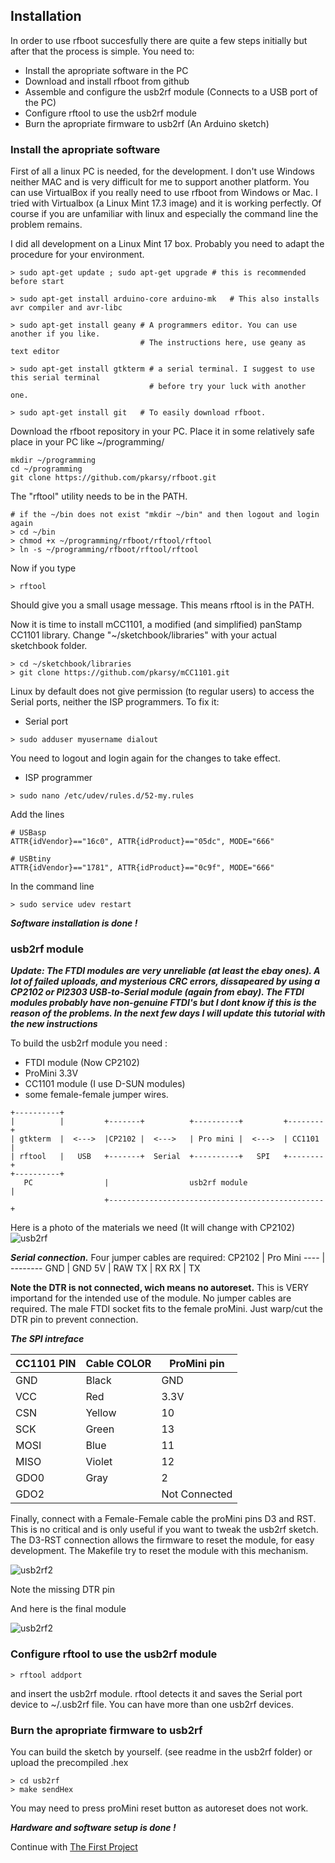 ## Installation

In order to use rfboot succesfully there are quite a few steps initially but after that
the process is simple.
You need to:
- Install the apropriate software in the PC
- Download and install rfboot from github
- Assemble and configure the usb2rf module (Connects to a USB port of the PC)
- Configure rftool to use the usb2rf module
- Burn the apropriate firmware to usb2rf (An Arduino sketch)

### Install the apropriate software
First of all a linux PC is needed, for the development. I don't use Windows neither MAC
and is very difficult for me to support another platform. You can use VirtualBox if
you really need to use rfboot from Windows or Mac.
I tried with Virtualbox (a Linux Mint 17.3 image) and it is working perfectly.
Of course if you are unfamiliar with linux and especially the command line the problem
remains.

I did all development on a Linux Mint 17 box. Probably you need to adapt the procedure
for your environment.

```
> sudo apt-get update ; sudo apt-get upgrade # this is recommended before start

> sudo apt-get install arduino-core arduino-mk   # This also installs avr compiler and avr-libc

> sudo apt-get install geany # A programmers editor. You can use another if you like.
                             # The instructions here, use geany as text editor

> sudo apt-get install gtkterm # a serial terminal. I suggest to use this serial terminal
                               # before try your luck with another one.

> sudo apt-get install git   # To easily download rfboot.
```

Download the rfboot repository in your PC. Place it in some relatively safe place in your
PC like ~/programming/

```
mkdir ~/programming
cd ~/programming
git clone https://github.com/pkarsy/rfboot.git
```
The "rftool" utility needs to be in the PATH.
```
# if the ~/bin does not exist "mkdir ~/bin" and then logout and login again
> cd ~/bin
> chmod +x ~/programming/rfboot/rftool/rftool
> ln -s ~/programming/rfboot/rftool/rftool
```
Now if you type
```
> rftool
```
Should give you a small usage message. This means rftool is in the PATH.

Now it is time to install mCC1101, a modified (and simplified) panStamp
CC1101 library. Change "~/sketchbook/libraries" with your actual sketchbook folder.

```
> cd ~/sketchbook/libraries
> git clone https://github.com/pkarsy/mCC1101.git
```

Linux by default does not give permission (to regular users) to
access the Serial ports, neither the ISP programmers. To fix it:

- Serial port
```
> sudo adduser myusername dialout
```
You need to logout and login again for the changes to take effect.
- ISP programmer

```
> sudo nano /etc/udev/rules.d/52-my.rules
```
Add the lines
```
# USBasp
ATTR{idVendor}=="16c0", ATTR{idProduct}=="05dc", MODE="666"

# USBtiny
ATTR{idVendor}=="1781", ATTR{idProduct}=="0c9f", MODE="666"
```

In the command line
```
> sudo service udev restart
```

***Software installation is done !***

### usb2rf module

***Update: The FTDI modules are very unreliable (at least the ebay ones). A lot of failed uploads, and mysterious CRC errors, 
dissapeared by using a CP2102 or Pl2303 USB-to-Serial module (again from ebay). The FTDI modules probably have non-genuine FTDI's
but I dont know if this is the reason of the problems. In the next few days I will update this tutorial with the new instructions***

To build the usb2rf module you need :
- FTDI module (Now CP2102)
- ProMini 3.3V
- CC1101 module (I use D-SUN modules)
- some female-female jumper wires.

```
+----------+
|          |         +-------+          +----------+         +--------+
| gtkterm  |  <--->  |CP2102 |  <--->   | Pro mini |  <--->  | CC1101 |
| rftool   |   USB   +-------+  Serial  +----------+   SPI   +--------+
+----------+
   PC                |                  usb2rf module                 |
                     +------------------------------------------------+
```

Here is a photo of the materials we need (It will change with CP2102)
![usb2rf](files/usb2rf1.jpg)

***Serial connection.***
Four jumper cables are required:
CP2102 | Pro Mini
---- | --------
GND  | GND
5V   | RAW
TX   | RX
RX   | TX


**Note the DTR is not connected, wich means no autoreset.** This is VERY importand for the
intended use of the module.
No jumper cables are required. The male FTDI socket fits to the female proMini.
Just warp/cut the DTR pin to prevent connection.

***The SPI intreface***

CC1101 PIN | Cable COLOR | ProMini pin
------------- | ----------- | -----------
GND | Black | GND
VCC | Red | 3.3V
CSN | Yellow | 10
SCK | Green | 13
MOSI | Blue | 11
MISO | Violet | 12
GDO0 | Gray | 2
GDO2 |  | Not Connected

Finally, connect with a Female-Female cable the proMini pins D3 and RST.
This is no critical and is only useful if you want to tweak the usb2rf sketch. The D3-RST connection
allows the firmware to reset the module, for easy development. The Makefile try to reset the module with this mechanism.

![usb2rf2](files/usb2rf2.jpg)

Note the missing DTR pin

And here is the final module

![usb2rf2](files/usb2rf3.jpg)

### Configure rftool to use the usb2rf module
```
> rftool addport
```
and insert the usb2rf module. rftool detects it and saves the Serial port device
to ~/.usb2rf file. You can have more than one usb2rf devices.

### Burn the apropriate firmware to usb2rf
You can build the sketch by yourself. (see readme in the usb2rf folder)
or upload the precompiled .hex
```
> cd usb2rf
> make sendHex
```
You may need to press proMini reset button as autoreset does not work.

***Hardware and software setup is done !***

Continue with
[The First Project](The-First-Project.md)

